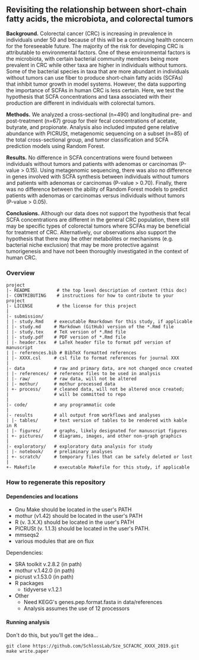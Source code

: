 ## Revisiting the relationship between short-chain fatty acids, the microbiota, and colorectal tumors

**Background.** Colorectal cancer (CRC) is increasing in prevalence in individuals under 50 and
because of this will be a continuing health concern for the foreseeable future. The majority of the risk for developing CRC is attributable to environmental factors. One of these environmental factors is the microbiota, with certain bacterial community members being more prevalent in CRC while other taxa are higher in individuals without tumors. Some of the bacterial species in taxa that are more abundant in individuals without tumors can use fiber to produce short-chain fatty acids (SCFAs) that inhibit tumor growth in model systems. However, the data supporting the importance of SCFAs in human CRC is less certain. Here, we test the hypothesis that SCFA concentrations and taxa associated with their production are different in individuals with colorectal tumors.


**Methods.** We analyzed a cross-sectional (n=490) and longitudinal pre- and post-treatment (n=67) group for their fecal concentrations of acetate, butyrate, and propionate. Analysis also included imputed gene relative abundance with PICRUSt, metagenomic sequencing on a subset (n=85) of the total cross-sectional group, and tumor classification and SCFA prediction models using Random Forest.


**Results.** No difference in SCFA concentrations were found between individuals without tumors
and patients with adenomas or carcinomas (P-value > 0.15). Using metagenomic sequencing, there was also no difference in genes involved with SCFA synthesis between individuals without tumors and patients with adenomas or carcinomas (P-value > 0.70). Finally, there was no difference between the ability of Random Forest models to predict patients with adenomas or carcinomas versus individuals without tumors (P-value > 0.05).


**Conclusions.** Although our data does not support the hypothesis that fecal SCFA concentrations are different in the general CRC population, there still may be specific types of colorectal tumors where SCFAs may be beneficial for treatment of CRC. Alternatively, our observations also support the hypothesis that there may be other metabolites or mechanisms (e.g. bacterial niche exclusion) that may be more protective against tumorigenesis and have not been thoroughly investigated in the context of human CRC.





### Overview

	project
	|- README          # the top level description of content (this doc)
	|- CONTRIBUTING    # instructions for how to contribute to your project
	|- LICENSE         # the license for this project
	|
	|- submission/
	| |- study.Rmd    # executable Rmarkdown for this study, if applicable
	| |- study.md     # Markdown (GitHub) version of the *.Rmd file
	| |- study.tex    # TeX version of *.Rmd file
	| |- study.pdf    # PDF version of *.Rmd file
	| |- header.tex   # LaTeX header file to format pdf version of manuscript
	| |- references.bib # BibTeX formatted references
	| |- XXXX.csl     # csl file to format references for journal XXX
	|
	|- data           # raw and primary data, are not changed once created
	| |- references/  # reference files to be used in analysis
	| |- raw/         # raw data, will not be altered
	| |- mothur/      # mothur processed data
	| +- process/     # cleaned data, will not be altered once created;
	|                 # will be committed to repo
	|
	|- code/          # any programmatic code
	|
	|- results        # all output from workflows and analyses
	| |- tables/      # text version of tables to be rendered with kable in R
	| |- figures/     # graphs, likely designated for manuscript figures
	| +- pictures/    # diagrams, images, and other non-graph graphics
	|
	|- exploratory/   # exploratory data analysis for study
	| |- notebook/    # preliminary analyses
	| +- scratch/     # temporary files that can be safely deleted or lost
	|
	+- Makefile       # executable Makefile for this study, if applicable


### How to regenerate this repository

#### Dependencies and locations
* Gnu Make should be located in the user's PATH
* mothur (v1.42) should be located in the user's PATH
* R (v. 3.X.X) should be located in the user's PATH
* PICRUSt (v. 1.1.3) should be located in the user's PATH.
* mmseqs2
* various modules that are on flux

Dependencies:
* SRA toolkit v.2.8.2 (in path)
* mothur v.1.42.0 (in path)
* picrust v.1.53.0 (in path)
* R packages
	- tidyverse v.1.2.1
* Other
	- Need KEGG's genes.pep.format.fasta in data/references
	- Analysis assumes the use of 12 processors


#### Running analysis

Don't do this, but you'll get the idea...

```
git clone https://github.com/SchlossLab/Sze_SCFACRC_XXXX_2019.git
make write.paper
```
